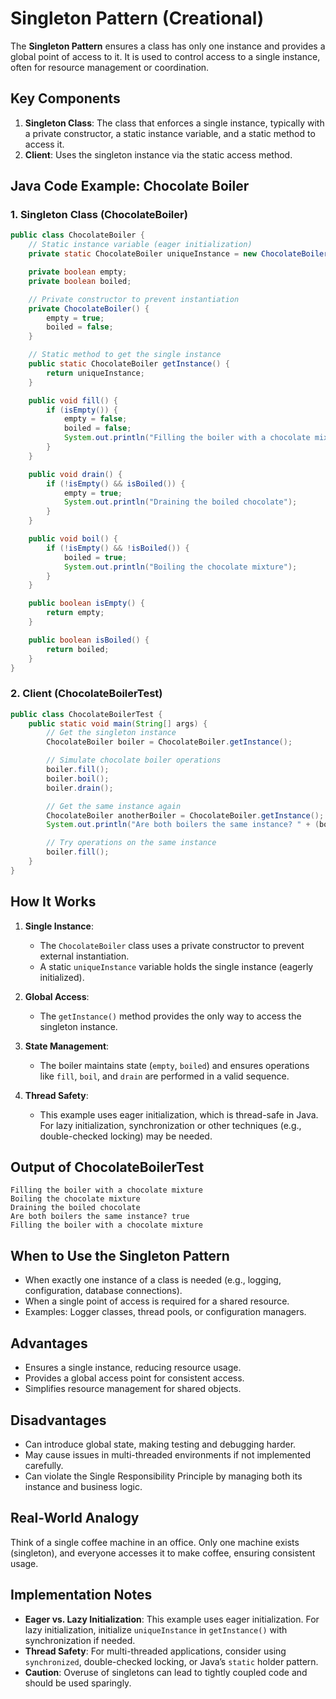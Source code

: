 # Singleton Pattern (Creational)

The **Singleton Pattern** ensures a class has only one instance and provides a global point of access to it. It is used to control access to a single instance, often for resource management or coordination.

## Key Components
1. **Singleton Class**: The class that enforces a single instance, typically with a private constructor, a static instance variable, and a static method to access it.
2. **Client**: Uses the singleton instance via the static access method.

## Java Code Example: Chocolate Boiler

### 1. Singleton Class (ChocolateBoiler)
```java
public class ChocolateBoiler {
    // Static instance variable (eager initialization)
    private static ChocolateBoiler uniqueInstance = new ChocolateBoiler();

    private boolean empty;
    private boolean boiled;

    // Private constructor to prevent instantiation
    private ChocolateBoiler() {
        empty = true;
        boiled = false;
    }

    // Static method to get the single instance
    public static ChocolateBoiler getInstance() {
        return uniqueInstance;
    }

    public void fill() {
        if (isEmpty()) {
            empty = false;
            boiled = false;
            System.out.println("Filling the boiler with a chocolate mixture");
        }
    }

    public void drain() {
        if (!isEmpty() && isBoiled()) {
            empty = true;
            System.out.println("Draining the boiled chocolate");
        }
    }

    public void boil() {
        if (!isEmpty() && !isBoiled()) {
            boiled = true;
            System.out.println("Boiling the chocolate mixture");
        }
    }

    public boolean isEmpty() {
        return empty;
    }

    public boolean isBoiled() {
        return boiled;
    }
}
```

### 2. Client (ChocolateBoilerTest)
```java
public class ChocolateBoilerTest {
    public static void main(String[] args) {
        // Get the singleton instance
        ChocolateBoiler boiler = ChocolateBoiler.getInstance();

        // Simulate chocolate boiler operations
        boiler.fill();
        boiler.boil();
        boiler.drain();

        // Get the same instance again
        ChocolateBoiler anotherBoiler = ChocolateBoiler.getInstance();
        System.out.println("Are both boilers the same instance? " + (boiler == anotherBoiler));

        // Try operations on the same instance
        boiler.fill();
    }
}
```

## How It Works
1. **Single Instance**:
   - The `ChocolateBoiler` class uses a private constructor to prevent external instantiation.
   - A static `uniqueInstance` variable holds the single instance (eagerly initialized).

2. **Global Access**:
   - The `getInstance()` method provides the only way to access the singleton instance.

3. **State Management**:
   - The boiler maintains state (`empty`, `boiled`) and ensures operations like `fill`, `boil`, and `drain` are performed in a valid sequence.

4. **Thread Safety**:
   - This example uses eager initialization, which is thread-safe in Java. For lazy initialization, synchronization or other techniques (e.g., double-checked locking) may be needed.

## Output of ChocolateBoilerTest
```
Filling the boiler with a chocolate mixture
Boiling the chocolate mixture
Draining the boiled chocolate
Are both boilers the same instance? true
Filling the boiler with a chocolate mixture
```

## When to Use the Singleton Pattern
- When exactly one instance of a class is needed (e.g., logging, configuration, database connections).
- When a single point of access is required for a shared resource.
- Examples: Logger classes, thread pools, or configuration managers.

## Advantages
- Ensures a single instance, reducing resource usage.
- Provides a global access point for consistent access.
- Simplifies resource management for shared objects.

## Disadvantages
- Can introduce global state, making testing and debugging harder.
- May cause issues in multi-threaded environments if not implemented carefully.
- Can violate the Single Responsibility Principle by managing both its instance and business logic.

## Real-World Analogy
Think of a single coffee machine in an office. Only one machine exists (singleton), and everyone accesses it to make coffee, ensuring consistent usage.

## Implementation Notes
- **Eager vs. Lazy Initialization**: This example uses eager initialization. For lazy initialization, initialize `uniqueInstance` in `getInstance()` with synchronization if needed.
- **Thread Safety**: For multi-threaded applications, consider using `synchronized`, double-checked locking, or Java’s `static` holder pattern.
- **Caution**: Overuse of singletons can lead to tightly coupled code and should be used sparingly.